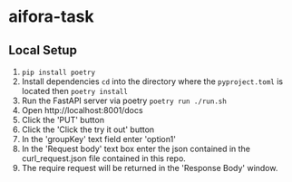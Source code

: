 # aifora-task
## Local Setup

1. `pip install poetry`
2. Install dependencies `cd` into the directory where the `pyproject.toml` is located then `poetry install`
3. Run the FastAPI server via poetry `poetry run ./run.sh`
4. Open http://localhost:8001/docs
5. Click the 'PUT' button
6. Click the 'Click the try it out' button
7. In the 'groupKey' text field enter 'option1'
8. In the 'Request body' text box enter the json contained in the curl_request.json file contained in this repo.
9. The require request will be returned in the 'Response Body' window.
